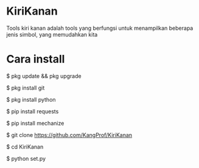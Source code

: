 # KiriKanan

Tools kiri kanan adalah tools yang berfungsi untuk menampilkan beberapa jenis simbol, yang memudahkan kita

# Cara install

$ pkg update && pkg upgrade

$ pkg install git

$ pkg install python

$ pip install requests

$ pip install mechanize

$ git clone https://github.com/KangProf/KiriKanan

$ cd KiriKanan

$ python set.py
